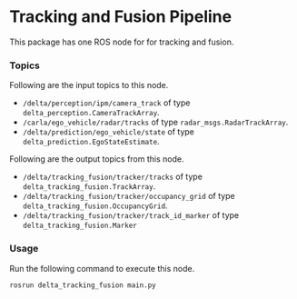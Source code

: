 # Tracking and Fusion Pipeline

This package has one ROS node for for tracking and fusion.

### Topics

Following are the input topics to this node.
- `/delta/perception/ipm/camera_track` of type `delta_perception.CameraTrackArray`.
- `/carla/ego_vehicle/radar/tracks` of type `radar_msgs.RadarTrackArray`.
- `/delta/prediction/ego_vehicle/state` of type `delta_prediction.EgoStateEstimate`.

Following are the output topics from this node.
- `/delta/tracking_fusion/tracker/tracks` of type `delta_tracking_fusion.TrackArray`.
- `/delta/tracking_fusion/tracker/occupancy_grid` of type `delta_tracking_fusion.OccupancyGrid`.
- `/delta/tracking_fusion/tracker/track_id_marker` of type  `delta_tracking_fusion.Marker`

### Usage

Run the following command to execute this node.
```
rosrun delta_tracking_fusion main.py
```
